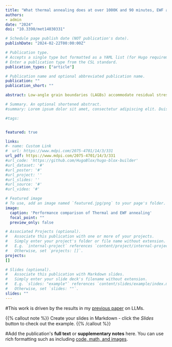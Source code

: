 ```yaml
---
title: "What thermal annealing does at over 1000K and 90 minutes, EWF annealing can do the same at <400K and 1 minute"
authors:
- admin
date: "2024"
doi: "10.3390/met14030331"

# Schedule page publish date (NOT publication's date).
publishDate: "2024-02-22T00:00:00Z"

# Publication type.
# Accepts a single type but formatted as a YAML list (for Hugo requirements).
# Enter a publication type from the CSL standard.
publication_types: ["article"]

# Publication name and optional abbreviated publication name.
publication: ""
publication_short: ""

abstract: Low-angle grain boundaries (LAGBs) accommodate residual stress through the rearrangement and accumulation of dislocations during cold rolling. This study presents an electron wind force-based annealing approach to recover cold-rolling induced residual stress in FeCrAl alloy below 100 °C in 1 min. This is significantly lower than conventional thermal annealing, which typically requires temperatures around 750 °C for about 1.5 h. A key feature of our approach is the athermal electron wind force effect, which promotes dislocation movement and stress relief at significantly lower temperatures. The electron backscattered diffraction (EBSD) analysis reveals that the concentration of low-angle grain boundaries (LAGBs) is reduced from 82.4% in the cold-rolled state to a mere 47.5% following electropulsing. This level of defect recovery even surpasses the pristine material’s initial state, which exhibited 54.8% LAGBs. This reduction in LAGB concentration was complemented by kernel average misorientation (KAM) maps and X-ray diffraction (XRD) Full Width at Half Maximum (FWHM) measurements, which further validated the microstructural enhancements. Nanoindentation tests revealed a slight increase in hardness despite the reduction in dislocation density, suggesting a balance between grain boundary refinement and dislocation dynamics. This proposed low-temperature technique, driven by athermal electron wind forces, presents a promising avenue for residual stress mitigation while minimizing undesirable thermal effects, paving the way for advancements in various material processing applications.

# Summary. An optional shortened abstract.
#summary: Lorem ipsum dolor sit amet, consectetur adipiscing elit. Duis posuere tellus ac convallis placerat. Proin tincidunt magna sed ex sollicitudin condimentum.

#tags:


featured: true

links:
#- name: Custom Link
#  url: https://www.mdpi.com/2075-4701/14/3/331
url_pdf: https://www.mdpi.com/2075-4701/14/3/331
#url_code: 'https://github.com/HugoBlox/hugo-blox-builder'
#url_dataset: '#'
#url_poster: '#'
#url_project: ''
#url_slides: ''
#url_source: '#'
#url_video: '#'

# Featured image
# To use, add an image named `featured.jpg/png` to your page's folder. 
image:
  caption: 'Performance comparison of Thermal and EWF annealing'
  focal_point: ""
  preview_only: false

# Associated Projects (optional).
#   Associate this publication with one or more of your projects.
#   Simply enter your project's folder or file name without extension.
#   E.g. `internal-project` references `content/project/internal-project/index.md`.
#   Otherwise, set `projects: []`.
projects:
[]

# Slides (optional).
#   Associate this publication with Markdown slides.
#   Simply enter your slide deck's filename without extension.
#   E.g. `slides: "example"` references `content/slides/example/index.md`.
#   Otherwise, set `slides: ""`.
slides: ""
---
```


#This work is driven by the results in my [previous paper](/publication/conference-paper/) on LLMs.

{{% callout note %}}
Create your slides in Markdown - click the *Slides* button to check out the example.
{{% /callout %}}

#Add the publication's **full text** or **supplementary notes** here. You can use rich formatting such as including [code, math, and images](https://docs.hugoblox.com/content/writing-markdown-latex/).
